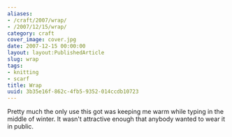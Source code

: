 ```yaml
---
aliases:
- /craft/2007/wrap/
- /2007/12/15/wrap/
category: craft
cover_image: cover.jpg
date: 2007-12-15 00:00:00
layout: layout:PublishedArticle
slug: wrap
tags:
- knitting
- scarf
title: Wrap
uuid: 3b35e16f-862c-4fb5-9352-014ccdb10723
---
```


Pretty much the only use this got was keeping me warm while typing in the middle
of winter. It wasn't attractive enough that anybody wanted to wear it in public.